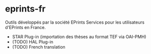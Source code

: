 eprints-fr
==========

Outils développés par la société EPrints Services pour les utilisateurs d'EPrints en France.

- STAR Plug-in (importation des thèses au format TEF via OAI-PMH)
- (TODO) HAL Plug-in
- (TODO) French translation 
